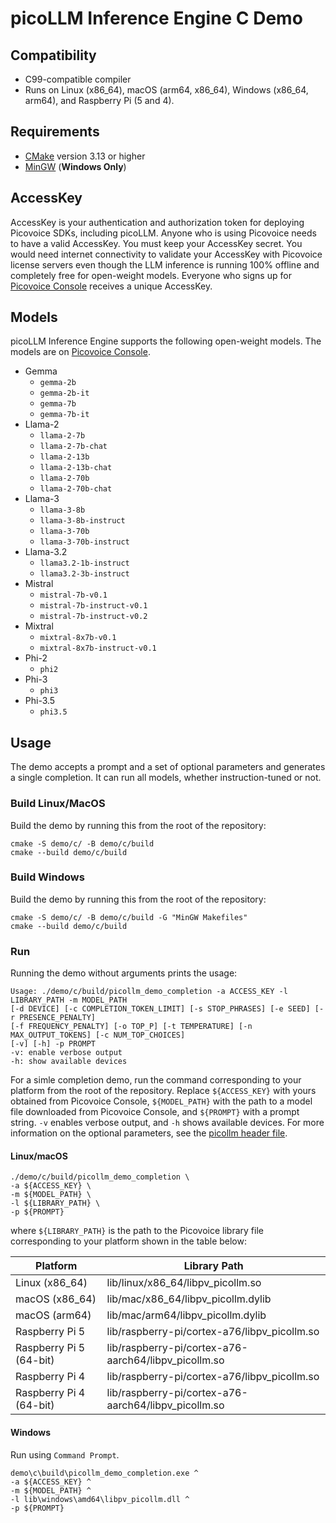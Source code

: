 # picoLLM Inference Engine C Demo

## Compatibility

- C99-compatible compiler
- Runs on Linux (x86_64), macOS (arm64, x86_64), Windows (x86_64, arm64), and Raspberry Pi (5 and 4).

## Requirements

- [CMake](https://cmake.org/) version 3.13 or higher
- [MinGW](https://mingw-w64.org/) (**Windows Only**)

## AccessKey

AccessKey is your authentication and authorization token for deploying Picovoice SDKs, including picoLLM. Anyone who is
using Picovoice needs to have a valid AccessKey. You must keep your AccessKey secret. You would need internet
connectivity to validate your AccessKey with Picovoice license servers even though the LLM inference is running 100%
offline and completely free for open-weight models. Everyone who signs up for
[Picovoice Console](https://console.picovoice.ai/) receives a unique AccessKey.

## Models

picoLLM Inference Engine supports the following open-weight models. The models are on
[Picovoice Console](https://console.picovoice.ai/).

- Gemma
  - `gemma-2b`
  - `gemma-2b-it`
  - `gemma-7b`
  - `gemma-7b-it`
- Llama-2
  - `llama-2-7b`
  - `llama-2-7b-chat`
  - `llama-2-13b`
  - `llama-2-13b-chat`
  - `llama-2-70b`
  - `llama-2-70b-chat`
- Llama-3
  - `llama-3-8b`
  - `llama-3-8b-instruct`
  - `llama-3-70b`
  - `llama-3-70b-instruct`
- Llama-3.2
  - `llama3.2-1b-instruct`
  - `llama3.2-3b-instruct`
- Mistral
  - `mistral-7b-v0.1`
  - `mistral-7b-instruct-v0.1`
  - `mistral-7b-instruct-v0.2`
- Mixtral
  - `mixtral-8x7b-v0.1`
  - `mixtral-8x7b-instruct-v0.1`
- Phi-2
  - `phi2`
- Phi-3
  - `phi3`
- Phi-3.5
  - `phi3.5`

## Usage

The demo accepts a prompt and a set of optional parameters and generates a single completion. It can run all models, whether instruction-tuned or not.

### Build Linux/MacOS

Build the demo by running this from the root of the repository:

```console
cmake -S demo/c/ -B demo/c/build
cmake --build demo/c/build
```

### Build Windows

Build the demo by running this from the root of the repository:

```console
cmake -S demo/c/ -B demo/c/build -G "MinGW Makefiles"
cmake --build demo/c/build
```

### Run

Running the demo without arguments prints the usage:

```console
Usage: ./demo/c/build/picollm_demo_completion -a ACCESS_KEY -l LIBRARY_PATH -m MODEL_PATH
[-d DEVICE] [-c COMPLETION_TOKEN_LIMIT] [-s STOP_PHRASES] [-e SEED] [-r PRESENCE_PENALTY]
[-f FREQUENCY_PENALTY] [-o TOP_P] [-t TEMPERATURE] [-n MAX_OUTPUT_TOKENS] [-c NUM_TOP_CHOICES]
[-v] [-h] -p PROMPT
-v: enable verbose output
-h: show available devices
```

For a simle completion demo, run the command corresponding to your platform from the root of the repository. Replace `${ACCESS_KEY}` with yours obtained from Picovoice Console, `${MODEL_PATH}` with the path to a model file downloaded from Picovoice Console, and `${PROMPT}` with a prompt string. `-v` enables verbose output, and `-h` shows available devices. For more information on the optional parameters, see the [picollm header file](../../include/pv_picollm.h).

#### Linux/macOS

```console
./demo/c/build/picollm_demo_completion \
-a ${ACCESS_KEY} \
-m ${MODEL_PATH} \
-l ${LIBRARY_PATH} \
-p ${PROMPT}
```

where `${LIBRARY_PATH}` is the path to the Picovoice library file corresponding to your platform shown in the table below:

| Platform                | Library Path                                         |
| ----------------------- | ---------------------------------------------------- |
| Linux (x86_64)          | lib/linux/x86_64/libpv_picollm.so                    |
| macOS (x86_64)          | lib/mac/x86_64/libpv_picollm.dylib                   |
| macOS (arm64)           | lib/mac/arm64/libpv_picollm.dylib                    |
| Raspberry Pi 5          | lib/raspberry-pi/cortex-a76/libpv_picollm.so         |
| Raspberry Pi 5 (64-bit) | lib/raspberry-pi/cortex-a76-aarch64/libpv_picollm.so |
| Raspberry Pi 4          | lib/raspberry-pi/cortex-a76/libpv_picollm.so         |
| Raspberry Pi 4 (64-bit) | lib/raspberry-pi/cortex-a76-aarch64/libpv_picollm.so |

#### Windows

Run using `Command Prompt`.

```console
demo\c\build\picollm_demo_completion.exe ^
-a ${ACCESS_KEY} ^
-m ${MODEL_PATH} ^
-l lib\windows\amd64\libpv_picollm.dll ^
-p ${PROMPT}
```
